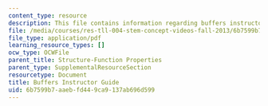 ```yaml
---
content_type: resource
description: This file contains information regarding buffers instructor guide.
file: /media/courses/res-tll-004-stem-concept-videos-fall-2013/6b7599b7aaebfd449ca9137ab696d599_MITRES_TLL-004F13_BuffeIG.pdf
file_type: application/pdf
learning_resource_types: []
ocw_type: OCWFile
parent_title: Structure-Function Properties
parent_type: SupplementalResourceSection
resourcetype: Document
title: Buffers Instructor Guide
uid: 6b7599b7-aaeb-fd44-9ca9-137ab696d599
---
```

